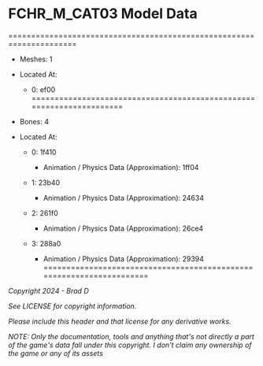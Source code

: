 # FCHR_M_CAT03 Model Data
=====================================================================

* Meshes: 1

* Located At:

  * 0: ef00
=====================================================================

* Bones: 4

* Located At:

  * 0: 1f410

    * Animation / Physics Data (Approximation): 1ff04

  * 1: 23b40

    * Animation / Physics Data (Approximation): 24634

  * 2: 261f0

    * Animation / Physics Data (Approximation): 26ce4

  * 3: 288a0

    * Animation / Physics Data (Approximation): 29394
=====================================================================

*Copyright 2024 - Brad D*

*See LICENSE for copyright information.*

*Please include this header and that license for any derivative works.*

*NOTE: Only the documentation, tools and anything that's not directly a part of the game's data fall under this copyright. I don't claim any ownership of the game or any of its assets*
